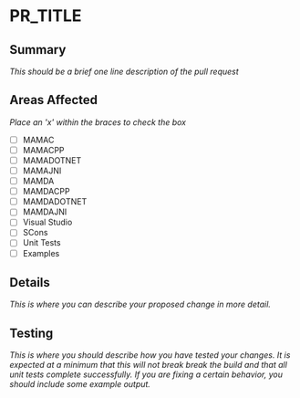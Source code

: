 # PR_TITLE
## Summary
*This should be a brief one line description of the pull request*

## Areas Affected
*Place an 'x' within the braces to check the box*
- [ ] MAMAC
- [ ] MAMACPP
- [ ] MAMADOTNET
- [ ] MAMAJNI
- [ ] MAMDA
- [ ] MAMDACPP
- [ ] MAMDADOTNET
- [ ] MAMDAJNI
- [ ] Visual Studio
- [ ] SCons
- [ ] Unit Tests
- [ ] Examples

## Details
*This is where you can describe your proposed change in more detail.*

## Testing
*This is where you should describe how you have tested your changes.
It is expected at a minimum that this will not break break the build and that all
unit tests complete successfully. If you are fixing a certain behavior, you
should include some example output.*
